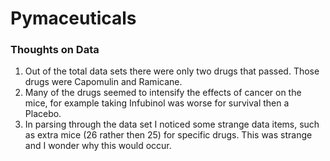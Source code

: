 # Pymaceuticals

### Thoughts on Data

1.  Out of the total data sets there were only two drugs that passed. Those drugs were Capomulin and Ramicane. 
2. Many of the drugs seemed to intensify the effects of cancer on the mice, for example taking Infubinol was worse for survival then a Placebo.
3. In parsing through the data set I noticed some strange data items, such as extra mice (26 rather then 25) for specific drugs.  This was strange and I wonder why this would occur. 